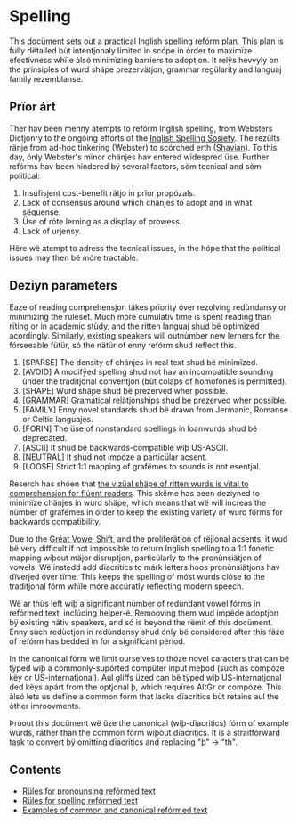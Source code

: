# Spelling

This docüment sets out a practical Inglish spelling refórm plan. This plan is fully dëtailed bùt intentjonaly limited in scópe in órder to maximïze efectivness whïle àlsó minimïzing barriers to adoptjon. It relÿs hevvyly on the prinsiples of wurd shäpe prezervätjon, grammar regülarity and languaj family rezemblanse.

## Prïor árt

Ther hav been menny atempts to refórm Inglish spelling, from Websters Dictjonry to the ongóing efforts of the [Inglish Spelling Sosiety](https://spellingsociety.org). The rezùlts ränje from ad-hoc tińkering (Webster) to scórched erth ([Shavian](https://en.wikipedia.org/wiki/Shavian_alphabet)). To this day, ónly Webster's mïnor chänjes hav entered wïdespred üse. Further refórms hav been hindered bÿ several factors, sòm tecnical and sòm political:

1. Insufisjent cost-benefit rätjo in prïor propózals.
1. Lack of consensus around which chänjes to adopt and in whàt sëquense.
1. Üse of róte lerning as a display of prowess.
1. Lack of urjensy.

Hëre wë atempt to adress the tecnical issues, in the hópe that the political issues may then bë móre tractable.

## Deziyn parameters

Eaze of reading comprehensjon täkes prïority óver rezolving redùndansy or minimïzing the rúleset. Mùch móre cümulativ tïme is spent reading than rïting or in academic stùdy, and the ritten languaj shud bë optimïzed acordingly. Similarly, existing speakers will outnùmber new lerners for the fórseeable fütür, só the nätür of enny refórm shud reflect this.

1. [SPARSE] The density of chänjes in real text shud bë minimïzed.
1. [AVOID] A modifÿed spelling shud not hav an incompatible sounding ùnder the traditjonal conventjon (bùt colaps of homofónes is permitted).
1. [SHAPE] Wurd shäpe shud bë prezerved wher possible.
1. [GRAMMAR] Gramatical relätjonships shud be prezerved wher possible.
1. [FAMILY] Enny novel standards shud bë drawn from Jermanic, Romanse or Celtic languajes.
1. [FORIN] The üse of nonstandard spellings in loanwurds shud bë deprecäted.
1. [ASCII] It shud bë backwards-compatible wiþ US-ASCII.
1. [NEUTRAL] It shud not impóze a particülar acsent.
1. [LOOSE] Strict 1:1 mapping of grafëmes to sounds is not esentjal.

Reserch has shóen that [the vizüal shäpe of ritten wurds is vïtal to comprehensjon for flúent readers](https://www.dummies.com/education/language-arts/speed-reading/how-recognizing-the-shapes-of-words-aids-speed-reading/). This skëme has been deziyned to minimïze chänjes in wurd shäpe, which means that wë will increas the nùmber of grafëmes in órder to keep the existing varïety of wurd fórms for backwards compatibility.

Due to the [Gréat Vowel Shift](https://en.wikipedia.org/wiki/Great_Vowel_Shift), and the proliferätjon of rëjional acsents, it wud bë very difficult if not impossible to return Inglish spelling to a 1:1 fonetic mapping wiþout mäjor disruptjon, particülarly to the pronùnsiätjon of vowels. Wë instedd add dïacritics to márk letters hoos pronùnsiätjons hav dïverjed óver tïme. This keeps the spelling of móst wurds clóse to the traditjonal fórm whïle móre accüratly reflecting modern speech.

Wë ar thùs left wiþ a significant nùmber of redùndant vowel fórms in refórmed text, inclúding helper-ë. Remooving them wud impëde adoptjon bÿ existing nätiv speakers, and só is beyond the rëmit of this docüment. Enny sùch redùctjon in redùndansy shud ónly bë considered after this fäze of refórm has bedded in for a significant përiod.

In the canonical fórm wë limit ourselves to thóze novel caracters that can bë tÿped wiþ a commonly-supórted compüter input meþod (sùch as compóze këy or US-internatjonal). Aul gliffs üzed can bë tÿped wiþ US-internatjonal ded këys apárt from the optjonal þ, which requïres AltGr or compóze. This àlsó lets us defïne a common fórm that lacks dïacritics bùt retains aul the òther imroovments.

Þrúout this docüment wë üze the canonical (wiþ-dïacritics) fórm of example wurds, ráther than the common fórm wiþout dïacritics. It is a straitfórward task to convert bÿ omitting dïacritics and replacing "þ" → "th".

## Contents

* [Rüles for pronounsing refórmed text](pronunsiation-rules.md)
* [Rüles for spelling refórmed text](spelling-rules.md)
* [Examples of common and canonical refórmed text](spelling-examples.md)
